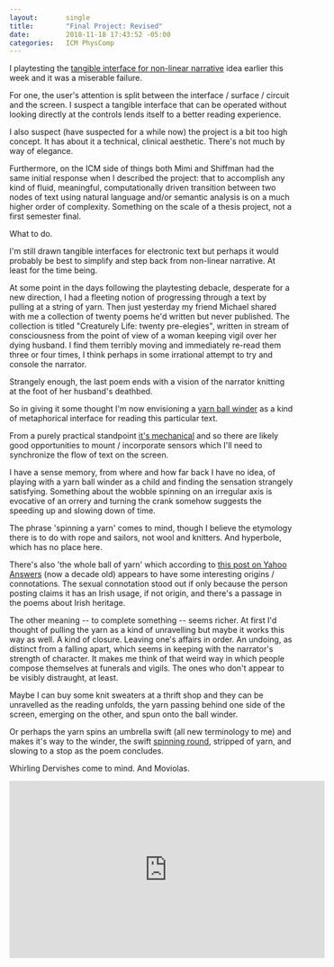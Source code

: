 ```yaml
---
layout:       single
title:        "Final Project: Revised"
date:         2018-11-18 17:43:52 -05:00
categories:   ICM PhysComp
---
```


I playtesting the [tangible interface for non-linear narrative](https://itp.nopivnick.com/physcomp/final-assignment-first-pass/) idea earlier this week and it was a miserable failure.

For one, the user's attention is split between the interface / surface / circuit and the screen. I suspect a tangible interface that can be operated without looking directly at the controls lends itself to a better reading experience.

I also suspect (have suspected for a while now) the project is a bit too high concept. It has about it a technical, clinical aesthetic. There's not much by way of elegance.

Furthermore, on the ICM side of things both Mimi and Shiffman had the same initial response when I described the project: that to accomplish any kind of fluid, meaningful, computationally driven transition between two nodes of text using natural language and/or semantic analysis is on a much higher order of complexity. Something on the scale of a thesis project, not a first semester final.

What to do.

I'm still drawn tangible interfaces for electronic text but perhaps it would probably be best to simplify and step back from non-linear narrative. At least for the time being.

At some point in the days following the playtesting debacle, desperate for a new direction, I had a fleeting notion of progressing through a text by pulling at a string of yarn. Then just yesterday my friend Michael shared with me a collection of twenty poems he'd written but never published. The collection is titled "Creaturely Life: twenty pre-elegies", written in stream of consciousness from the point of view of a woman keeping vigil over her dying husband. I find them terribly moving and immediately re-read them three or four times, I think perhaps in some irrational attempt to try and console the narrator.

Strangely enough, the last poem ends with a vision of the narrator knitting at the foot of her husband's deathbed.

So in giving it some thought I'm now envisioning a [yarn ball winder](https://www.knitpicks.com/accessories/Yarn_Ball_Winder__D82500.html) as a kind of metaphorical interface for reading this particular text.

From a purely practical standpoint [it's mechanical](https://pin.it/zdqm6yirlifez7) and so there are likely good opportunities to mount / incorporate sensors which I'll need to synchronize the flow of text on the screen.

I have a sense memory, from where and how far back I have no idea, of playing with a yarn ball winder as a child and finding the sensation strangely satisfying. Something about the wobble spinning on an irregular axis is evocative of an orrery and turning the crank somehow suggests the speeding up and slowing down of time.

The phrase 'spinning a yarn' comes to mind, though I believe the etymology there is to do with rope and sailors, not wool and knitters. And hyperbole, which has no place here.

There's also 'the whole ball of yarn' which according to [this post on Yahoo Answers](https://answers.yahoo.com/question/index?qid=20060707144535AAoOAtA) (now a decade old) appears to have some interesting origins / connotations. The sexual connotation stood out if only because the person posting claims it has an Irish usage, if not origin, and there's a passage in the poems about Irish heritage.

The other meaning -- to complete something -- seems richer. At first I'd thought of pulling the yarn as a kind of unravelling but maybe it works this way as well. A kind of closure. Leaving one's affairs in order. An undoing, as distinct from a falling apart, which seems in keeping with the narrator's strength of character. It makes me think of that weird way in which people compose themselves at funerals and vigils. The ones who don't appear to be visibly distraught, at least.

Maybe I can buy some knit sweaters at a thrift shop and they can be unravelled as the reading unfolds, the yarn passing behind one side of the screen, emerging on the other, and spun onto the ball winder.

Or perhaps the yarn spins an umbrella swift (all new terminology to me) and makes it's way to the winder, the swift [spinning round](https://youtu.be/4CZBnsvDNBI?t=135), stripped of yarn, and slowing to a stop as the poem concludes.

Whirling Dervishes come to mind. And Moviolas.

<iframe width="560" height="315" src="https://www.youtube.com/embed/4CZBnsvDNBI?start=136" frameborder="0" allow="accelerometer; autoplay; encrypted-media; gyroscope; picture-in-picture" allowfullscreen></iframe>
